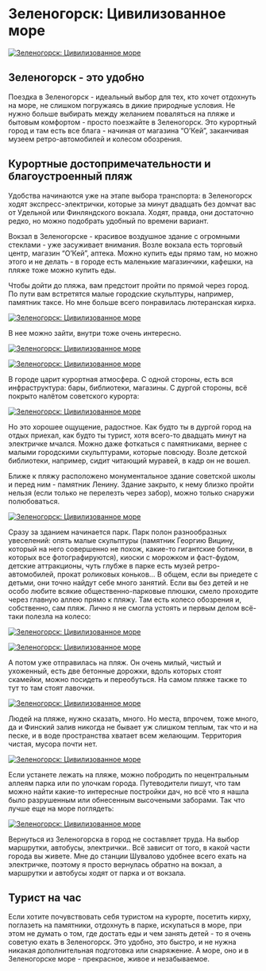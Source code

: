 # Зеленогорск: Цивилизованное море

[![Зеленогорск: Цивилизованное море](photos/01.jpg)](photos/01.jpg)

## Зеленогорск - это удобно

Поездка в Зеленогорск - идеальный выбор для тех, кто хочет отдохнуть на море, не слишком погружаясь в дикие природные условия. Не нужно больше выбирать между желанием поваляться на пляже и бытовым комфортом - просто поезжайте в Зеленогорск. Это курортный город и там есть все блага - начиная от магазина “О’Кей”, заканчивая музеем ретро-автомобилей и колесом обозрения.

## Курортные достопримечательности и благоустроенный пляж

Удобства начинаются уже на этапе выбора транспорта: в Зеленогорск ходят экспресс-электрички, которые за минут двадцать без домчат вас от Удельной или Финляндского вокзала. Ходят, правда, они достаточно редко, но можно подобрать удобный по времени вариант.

Вокзал в Зеленогорске - красивое воздушное здание с огромными стеклами - уже засуживает внимания. Возле вокзала есть торговый центр, магазин “О’Кей”, аптека. Можно купить еды прямо там, но можно этого и не делать - в городе есть маленькие магазинчики, кафешки, на пляже тоже можно купить еды.

Чтобы дойти до пляжа, вам предстоит пройти по прямой через город. По пути вам встретятся малые городские скульптуры, например, памятник таксе. Но мне больше всего понравилась лютеранская кирха.

[![Зеленогорск: Цивилизованное море](photos/02.jpg)](photos/02.jpg)

В нее можно зайти, внутри тоже очень интересно.

[![Зеленогорск: Цивилизованное море](photos/03.jpg)](photos/03.jpg)

[![Зеленогорск: Цивилизованное море](photos/04.jpg)](photos/04.jpg)

В городе царит курортная атмосфера. С одной стороны, есть вся инфраструктура: бары, библиотеки, магазины. С дургой стороны, всё покрыто налётом советского курорта:

[![Зеленогорск: Цивилизованное море](photos/05.jpg)](photos/05.jpg)

Но это хорошее ощущение, радостное. Как будто ты в дургой город на отдых приехал, как будто ты турист, хотя всего-то двадцать минут на электричке мчался. Можно даже фоткаться с памятниками, вернее с малыми городскими скульптурами, которые повсюду. Возле детской библиотеки, например, сидит читающий муравей, в кадр он не вошел.

Ближе к пляжу расположено монументальное здание советской школы и перед ним - памятник Ленину. Здание закрыто, к нему близко пройти нельзя (если только не перелезть через забор), можно только снаружи полюбоваться.

[![Зеленогорск: Цивилизованное море](photos/06.jpg)](photos/06.jpg)

Сразу за зданием начинается парк. Парк полон разнообразных увеселений: опять малые скульптуры (памятник Георгию Вицину, который на него совершенно не похож, какие-то гигантские ботинки, в которых все фотографируются), киоски с морожком и фаст-фудом, детские аттракционы, чуть глубже в парке есть музей ретро-автомобилей, прокат роликовых коньков… В общем, если вы приедете с детьми, они точно найдут себе много занятий. Если вы без детей и не особо любите всякие общественно-парковые плюшки, смело проходите через главную аллею прямо к пляжу. Там есть колесо обозрения и, собственно, сам пляж. Лично я не смогла устоять и первым делом всё-таки полезла на колесо:

[![Зеленогорск: Цивилизованное море](photos/07.jpg)](photos/07.jpg)

[![Зеленогорск: Цивилизованное море](photos/08.jpg)](photos/08.jpg)

А потом уже отправилась на пляж. Он очень милый, чистый и ухоженный, есть две бетонные дорожки, вдоль которых стоят скамейки, можно посидеть и переобуться. На самом пляже также то тут то там стоят лавочки.

[![Зеленогорск: Цивилизованное море](photos/09.jpg)](photos/09.jpg)

Людей на пляже, нужно сказать, много. Но места, впрочем, тоже много, да и Финский залив никогда не бывает уж слишком теплым, так что и на песке, и в воде пространства хватает всем желающим. Территория чистая, мусора почти нет.

[![Зеленогорск: Цивилизованное море](photos/10.jpg)](photos/10.jpg)

Если устанете лежать на пляже, можно побродить по нецентральным аллеям парка или по улочкам города. Путеводители пишут, что там можно найти какие-то интересные постройки дач, но всё что я нашла было разрушенным или обнесенным высочеными заборами. Так что лучше еще на море поглядеть:

[![Зеленогорск: Цивилизованное море](photos/11.jpg)](photos/11.jpg)

Вернуться из Зеленогорска в город не составляет труда. На выбор маршрутки, автобусы, электрички.. Всё зависит от того, в какой части города вы живете. Мне до станции Шувалово удобнее всего ехать на электричке, поэтому я просто вернулась обратно на вокзал, а маршрутки и автобусы ходят от парка и от вокзала.

## Турист на час

Если хотите почувствовать себя туристом на курорте, посетить кирху, поглазеть на памятники, отдохнуть в парке, искупаться в море, при этом не думать о том, где достать еды и чем занять детей - то я очень советую ехать в Зеленогорск. Это удобно, это быстро, и не нужна никакая дополнительная подготовка или снаряжение. А море, оно и в Зеленогорске море - прекрасное, живое и незабываемое.